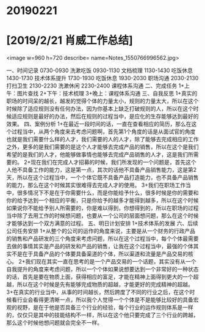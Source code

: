 # 20190221

# [2019/2/21 肖威工作总结]
<image w=960 h=720 describe= name=Notes_1550766996562.jpg>

一、时间记录
0730-0930 洗漱吃饭
0930-1130 文档梳理
1130-1430 吃饭休息
1430-1730 技术体系提升
1730-1930 吃饭休息
1930-2030 职场沟通
2030-2130 打扫卫生
2130-2230 洗漱休闲
2230-2400 课程体系沟通
二、完成任务
1+上午：图片查找
2+下午：技术梳理
3+晚上：课程体系沟通
三、自我反思
1+真实的职场的时间呆的越长，越发的觉得个体的力量太小，规则的力量太大，所以在这个时候除了适应规则没有任何办法，因为你基本上缺乏打破规则的人，所以在这个时候适应规则是最好的办法，然后在规则的过程当中，是应化的生存能够达到最好的效果。
四、案例分析
1+在最近一段时间的话，一直在查看相应的简历，那么在这个过程当中，从两个角度来去考虑问题啊，首先第1个角度的话是从面试官的角度也就是我们需要什么样的人才，我们需要的人的人才，除了能够去完成相应的工作之外，更多的是我们需要的是这个人才能够去完成产品的销售，所以在这个是我们希望的是我们的人才，他能够做事情也能够去完成产品销售的人才，这是我们所需要的。
2+现在我们在完成人才招募的时候，我们所发现的一个问题是，首先这个人他不具备工作的能力，这是第一点，其次的话他不具备产品销售能力，这是第2天，所以在这个过程当中，一个个体它既不具备产品打造能力，也不具备产品销售的能力，那么在这个时候其实很难得去完成人才的使用。
3+我们在职场工作当中，很多情况下不是在于你需要什么，而是你能给予什么，很多时候是你的需要和你的给予达到一个相应的平衡，只是你给予的越多才能得到越多，所以在这个时候如果说你不能给予别人所需要的，你是难以得到，你想得到的，所以在职场的过程当中除了去用工作的时候想问题，也要从一个公司的层面想问题，那么在这个时候才能够达到一个双方满意的过程。
五、明日计划安排
1+技术体系的发展
六、后续公司任务安排
1+从整个的公司的运作的角度来说，主要是从一个财务的行政产品的销售和产品研发的三个角度来考虑问题，所以在这个过程当中，每个个体最需要去做的事情其实是产品的研发和产品的销售，让我在这个过程当中，最强的个体其实不是在于具备产品的个体要具备渠道的个体，所以渠道和流量是产品交易的核心。
2+我们现在其实一直在思考的是一个产品交易的一个话题，其实没有从一个自我提升的角度来考虑问题，所以一个个体如果说想要达到一个非常好的一种状态的话，首先是要在物质上面，获得相应的富足，才能在精神上面得到更大的一个超越，所以在这个时候是先有能够完成物质的超越，才能更好的完成精神的超越。
3+在真实的行业当中，从事的时间越长，然后跨度了不同的行业之后，在这个时候看行业会看得更清晰一点，所以我个人觉得一个个体是不是能够比较好的具备宏观的视野，是在于他是否具备三个行业的经验，每个行业的运作规则体系是一样的，仅仅只是其中的技能结构不一样，所以在这个他只要完成了三个行业的跨越，那么这个时候他想问题就会完全不一样。
